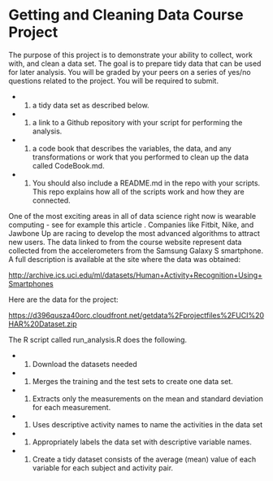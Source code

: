Getting and Cleaning Data Course Project
========================================

The purpose of this project is to demonstrate your ability to collect,
work with, and clean a data set. The goal is to prepare tidy data that
can be used for later analysis. You will be graded by your peers on a
series of yes/no questions related to the project. You will be required
to submit.

-   1.  a tidy data set as described below.
-   1.  a link to a Github repository with your script for performing
        the analysis.
-   1.  a code book that describes the variables, the data, and any
        transformations or work that you performed to clean up the data
        called CodeBook.md.
-   1.  You should also include a README.md in the repo with
        your scripts. This repo explains how all of the scripts work and
        how they are connected.

One of the most exciting areas in all of data science right now is
wearable computing - see for example this article . Companies like
Fitbit, Nike, and Jawbone Up are racing to develop the most advanced
algorithms to attract new users. The data linked to from the course
website represent data collected from the accelerometers from the
Samsung Galaxy S smartphone. A full description is available at the site
where the data was obtained:

<http://archive.ics.uci.edu/ml/datasets/Human+Activity+Recognition+Using+Smartphones>

Here are the data for the project:

<https://d396qusza40orc.cloudfront.net/getdata%2Fprojectfiles%2FUCI%20HAR%20Dataset.zip>

The R script called run\_analysis.R does the following.

-   1.  Download the datasets needed
-   1.  Merges the training and the test sets to create one data set.
-   1.  Extracts only the measurements on the mean and standard
        deviation for each measurement.
-   1.  Uses descriptive activity names to name the activities in the
        data set
-   1.  Appropriately labels the data set with descriptive
        variable names.
-   1.  Create a tidy dataset consists of the average (mean) value of
        each variable for each subject and activity pair.
